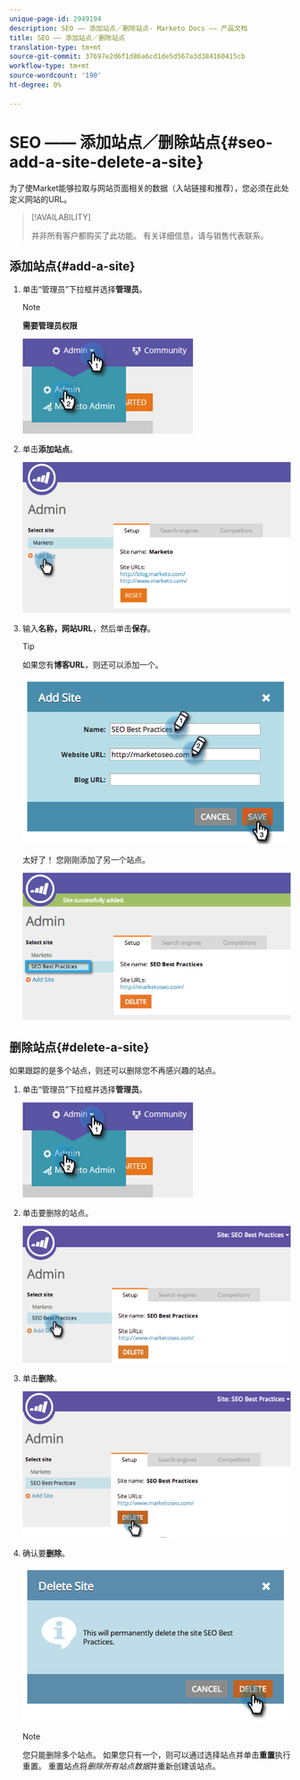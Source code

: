 ```yaml
---
unique-page-id: 2949194
description: SEO —— 添加站点／删除站点- Marketo Docs —— 产品文档
title: SEO —— 添加站点／删除站点
translation-type: tm+mt
source-git-commit: 37697e2d6f1d86a6cd1de5d567a3d384160415cb
workflow-type: tm+mt
source-wordcount: '190'
ht-degree: 0%

---
```



# SEO —— 添加站点／删除站点{#seo-add-a-site-delete-a-site}

为了使Market能够拉取与网站页面相关的数据（入站链接和推荐），您必须在此处定义网站的URL。

>[!AVAILABILITY]
>
>并非所有客户都购买了此功能。 有关详细信息，请与销售代表联系。

## 添加站点{#add-a-site}

1. 单击“管理员”下拉框并选择&#x200B;**管理员**。

   >[!NOTE]
   >
   >**需要管理员权限**

   ![](assets/one.png)

1. 单击&#x200B;**添加站点**。

   ![](assets/two.png)

1. 输入&#x200B;**名称，网站URL**，然后单击&#x200B;**保存**。

   >[!TIP]
   >
   >如果您有&#x200B;**博客URL**，则还可以添加一个。

   ![](assets/image2014-9-17-21-3a19-3a51.png)

   太好了！ 您刚刚添加了另一个站点。

   ![](assets/four.png)

## 删除站点{#delete-a-site}

如果跟踪的是多个站点，则还可以删除您不再感兴趣的站点。

1. 单击“管理员”下拉框并选择&#x200B;**管理员**。

   ![](assets/one.png)

1. 单击要删除的站点。

   ![](assets/six.png)

1. 单击&#x200B;**删除**。

   ![](assets/seven.png)

1. 确认要&#x200B;**删除**。

   ![](assets/image2014-9-17-21-3a21-3a22.png)

   >[!NOTE]
   >
   >您只能删除多个站点。 如果您只有一个，则可以通过选择站点并单击&#x200B;**重置**&#x200B;执行重置。 重置站点将&#x200B;_删除所有站点数据_&#x200B;并重新创建该站点。
